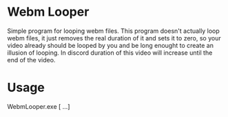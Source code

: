 # Webm Looper
Simple program for looping webm files. 
This program doesn't actually loop webm files, it just removes the real duration of it and sets it to zero,
so your video already should be looped by you and be long enought to create an illusion of looping. In discord duration of this video will increase until the end of the video.

# Usage
WebmLooper.exe <filename> [<filename> ...]